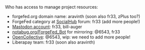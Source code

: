 Who has access to manage project resources:

- forgefed.org domain name: aravinth (soon also fr33, zPlus too?)
- ForgeFed category at [SocialHub](https://socialhub.activitypub.rocks/c/software/forgefed/60) forum: fr33 (add more people!)
- [Mastodon account][]: fr33, bill-auger
- [notabug.org/ForgeFed_Bot](https://notabug.org/ForgeFed_Bot) for mirroring: @6543, fr33
- [OpenCollective](https://opencollective.com/forgefed): @6543, wip: we need to add more people!
- Liberapay team: fr33 (soon also aravinth)

[SocialHub]:        https://socialhub.activitypub.rocks
[Mastodon account]: https://floss.social/@forgefed
